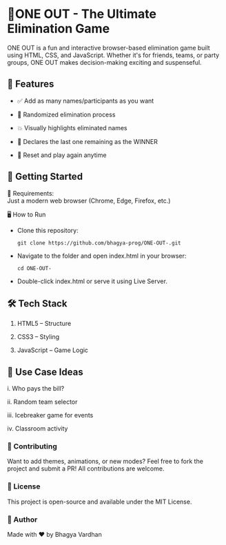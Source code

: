 # 🧠ONE OUT - The Ultimate Elimination Game 
ONE OUT is a fun and interactive browser-based elimination game built using HTML, CSS, and JavaScript. Whether it's for friends, teams, or party groups, ONE OUT makes decision-making exciting and suspenseful. 

## 🎯 Features 
- ✅ Add as many names/participants as you want 

- 🔄 Randomized elimination process 

- 💥 Visually highlights eliminated names 

- 🎉 Declares the last one remaining as the WINNER 

- 🧼 Reset and play again anytime 

## 🚀 Getting Started 
🔧 Requirements: <br>
Just a modern web browser (Chrome, Edge, Firefox, etc.)

🖥️ How to Run <br>
- Clone this repository:
  ```
  git clone https://github.com/bhagya-prog/ONE-OUT-.git 
- Navigate to the folder and open index.html in your browser: 
  ```
  cd ONE-OUT-
- Double-click index.html or serve it using Live Server.

## 🛠️ Tech Stack 
1. HTML5 – Structure

2. CSS3 – Styling

3. JavaScript – Game Logic


## 🧠 Use Case Ideas 
i. Who pays the bill?

ii. Random team selector

iii. Icebreaker game for events

iv. Classroom activity

### 🙌 Contributing 
Want to add themes, animations, or new modes?
Feel free to fork the project and submit a PR! All contributions are welcome.

### 📄 License 
This project is open-source and available under the MIT License.

### 👤 Author 
Made with ❤️ by Bhagya Vardhan
